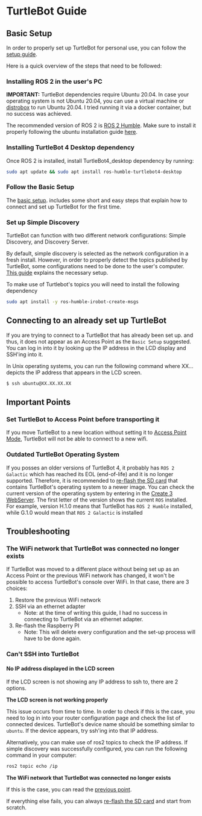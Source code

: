 # TurtleBot Guide

## Basic Setup

In order to properly set up TurtleBot for personal use, you can follow the [setup guide](https://turtlebot.github.io/turtlebot4-user-manual/overview/).

Here is a quick overview of the steps that need to be followed:

### Installing ROS 2 in the user's PC

**IMPORTANT:** TurtleBot dependencies require Ubuntu 20.04. In case your operating system is not Ubuntu 20.04, you can use a virtual machine or [distrobox](https://github.com/89luca89/distrobox) to run Ubuntu 20.04. I tried running it via a docker container, but no success was achieved.

The recommended version of ROS 2 is [ROS 2 Humble](https://docs.ros.org/en/humble/index.html). Make sure to install it properly following the ubuntu installation guide [here](https://docs.ros.org/en/humble/Installation/Ubuntu-Install-Debians.html).

### Installing TurtleBot 4 Desktop dependency

Once ROS 2 is installed, install TurtleBot4_desktop dependency by running:

```bash
sudo apt update && sudo apt install ros-humble-turtlebot4-desktop
```

### Follow the Basic Setup

The [basic setup](https://turtlebot.github.io/turtlebot4-user-manual/setup/basic.html). includes some short and easy steps that explain how to connect and set up TurtleBot for the first time.

### Set up Simple Discovery

TurtleBot can function with two different network configurations: Simple Discovery, and Discovery Server.

By default, simple discovery is selected as the network configuration in a fresh install. However, in order to properly detect the topics published by TurtleBot, some configurations need to be done to the user's computer. [This guide](https://turtlebot.github.io/turtlebot4-user-manual/setup/simple_discovery.html) explains the necessary setup.

To make use of Turtlebot's topics you will need to install the following dependency

```bash
sudo apt install -y ros-humble-irobot-create-msgs
```

## Connecting to an already set up TurtleBot

If you are trying to connect to a TurtleBot that has already been set up. and thus, it does not appear as an Access Point as the `Basic Setup` suggested. You can log in into it by looking up the IP address in the LCD display and SSH'ing into it.

In Unix operating systems, you can run the following command where XX... depicts the IP address that appears in the LCD screen.

```bash
$ ssh ubuntu@XX.XX.XX.XX
```

## Important Points

### Set TurtleBot to Access Point before transporting it

If you move TurtleBot to a new location without setting it to [Access Point Mode](https://turtlebot.github.io/turtlebot4-user-manual/setup/basic.html#access-point-mode), TurtleBot will not be able to connect to a new wifi.

### Outdated TurtleBot Operating System

If you posses an older versions of TurtleBot 4, it probably has `ROS 2 Galactic` which has reached its EOL (end-of-life) and it is no longer supported. Therefore, it is recommended to [re-flash the SD card](https://turtlebot.github.io/turtlebot4-user-manual/setup/basic.html#install-latest-raspberry-pi-image) that contains TurtleBot's operating system to a newer image. You can check the current version of the operating system by entering in the [Create 3 WebServer](https://turtlebot.github.io/turtlebot4-user-manual/setup/basic.html#accessing-the-create-3-webserver). The first letter of the version shows the current `ROS` installed. For example, version H.1.0 means that TurtleBot has `ROS 2 Humble` installed, while G.1.0 would mean that `ROS 2 Galactic` is installed

## Troubleshooting

### The WiFi network that TurtleBot was connected no longer exists

If TurtleBot was moved to a different place without being set up as an Access Point or the previous WiFi network has changed, it won't be possible to access TurtleBot's console over WiFi. In that case, there are 3 choices:

1. Restore the previous WiFi network
2. SSH via an ethernet adapter
    * Note: at the time of writing this guide, I had no success in connecting to TurtleBot via an ethernet adapter.
3. Re-flash the Raspberry PI
    * Note: This will delete every configuration and the set-up process will have to be done again.

### Can't SSH into TurtleBot

#### No IP address displayed in the LCD screen

If the LCD screen is not showing any IP address to ssh to, there are 2 options.

**The LCD screen is not working properly**

This issue occurs from time to time. In order to check if this is the case, you need to log in into your router configuration page and check the list of connected devices. TurtleBot's device name should be something similar to `ubuntu`. If the device appears, try ssh'ing into that IP address.

Alternatively, you can make use of ros2 topics to check the IP address. If simple discovery was successfully configured, you can run the following command in your computer:

```bash
ros2 topic echo /ip
```

**The WiFi network that TurtleBot was connected no longer exists**

If this is the case, you can read the [previous point](#the-wifi-network-that-turtlebot-was-connected-no-longer-exists).

If everything else fails, you can always [re-flash the SD card](https://turtlebot.github.io/turtlebot4-user-manual/setup/basic.html#install-latest-raspberry-pi-image) and start from scratch.
